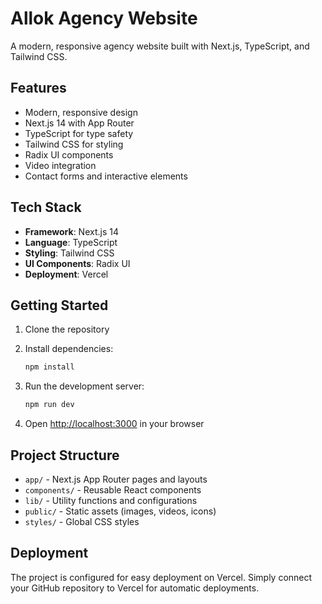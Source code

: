 # Allok Agency Website

A modern, responsive agency website built with Next.js, TypeScript, and Tailwind CSS.

## Features

- Modern, responsive design
- Next.js 14 with App Router
- TypeScript for type safety
- Tailwind CSS for styling
- Radix UI components
- Video integration
- Contact forms and interactive elements

## Tech Stack

- **Framework**: Next.js 14
- **Language**: TypeScript
- **Styling**: Tailwind CSS
- **UI Components**: Radix UI
- **Deployment**: Vercel

## Getting Started

1. Clone the repository
2. Install dependencies:
   ```bash
   npm install
   ```

3. Run the development server:
   ```bash
   npm run dev
   ```

4. Open [http://localhost:3000](http://localhost:3000) in your browser

## Project Structure

- `app/` - Next.js App Router pages and layouts
- `components/` - Reusable React components
- `lib/` - Utility functions and configurations
- `public/` - Static assets (images, videos, icons)
- `styles/` - Global CSS styles

## Deployment

The project is configured for easy deployment on Vercel. Simply connect your GitHub repository to Vercel for automatic deployments.